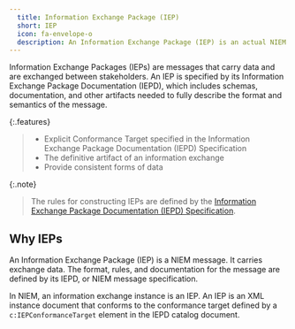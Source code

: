 ```yaml
---
  title: Information Exchange Package (IEP)
  short: IEP
  icon: fa-envelope-o
  description: An Information Exchange Package (IEP) is an actual NIEM message exchanged between stakeholders.  The format for this message is defined by the schemas and artifacts in its corresponding Information Exchange Package Documentation (IEPD).
---
```


Information Exchange Packages (IEPs) are messages that carry data and are exchanged between stakeholders.  An IEP is specified by its Information Exchange Package Documentation (IEPD), which includes schemas, documentation, and other artifacts needed to fully describe the format and semantics of the message.

{:.features}
>
> - Explicit Conformance Target specified in the Information Exchange Package Documentation (IEPD) Specification
> - The definitive artifact of an information exchange
> - Provide consistent forms of data

{:.note}
> The rules for constructing IEPs are defined by the [Information Exchange Package Documentation (IEPD)
> Specification]({{site.data.links.mpd_spec}}).

<!--more-->

## Why IEPs

An Information Exchange Package (IEP) is a NIEM message. It carries exchange data. The format, rules, and documentation for the message are defined by its IEPD, or NIEM message specification.

In NIEM, an information exchange instance is an IEP. An IEP is an XML instance document that conforms to the conformance target defined by a `c:IEPConformanceTarget` element in the IEPD catalog document.

